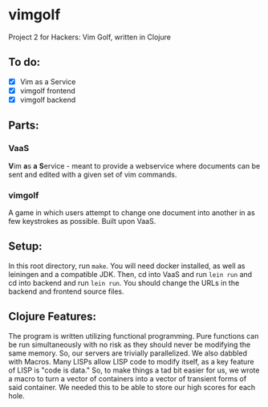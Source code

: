 # vimgolf
Project 2 for Hackers: Vim Golf, written in Clojure

## To do:

- [x] Vim as a Service
- [x] vimgolf frontend
- [x] vimgolf backend

## Parts:

### VaaS
**V**im **a**s **a** **S**ervice - meant to provide a webservice where
documents can be sent and edited with a given set of vim commands.

### vimgolf
A game in which users attempt to change one document into another in as few
keystrokes as possible. Built upon VaaS.

## Setup:
In this root directory, run `make`. You will need docker installed, as well as
leiningen and a compatible JDK. Then, cd into VaaS and run `lein run` and
cd into backend and run `lein run`. You should change the URLs in the
backend and frontend source files.

## Clojure Features:
The program is written utilizing functional programming. Pure functions
can be run simultaneously with no risk as they should never be modifying
the same memory. So, our servers are trivially parallelized.
We also dabbled with Macros. Many LISPs allow LISP code to modify itself, as
a key feature of LISP is "code is data." So, to make things a tad bit easier for
us, we wrote a macro to turn a vector of containers into a vector of
transient forms of said container. We needed this to be able to store our
high scores for each hole.
